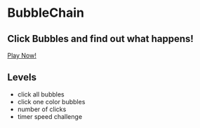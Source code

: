 BubbleChain
===========

Click Bubbles and find out what happens!
----

[Play Now!](http://dbz.github.io/BubbleChain/)


Levels
----

 + click all bubbles
 + click one color bubbles
 + number of clicks
 + timer speed challenge
